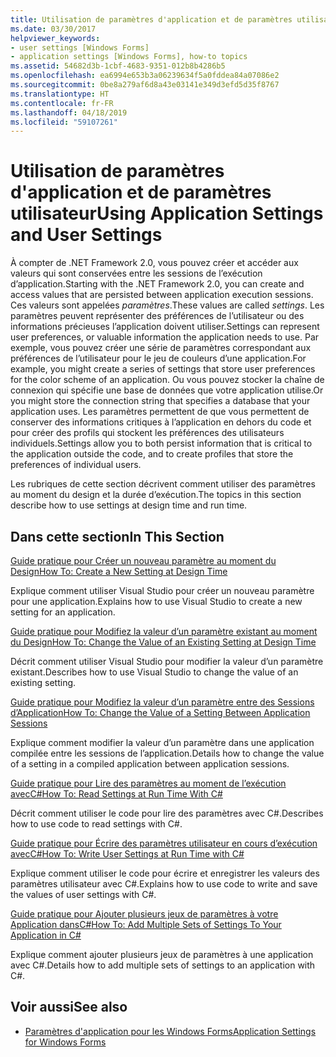 ```yaml
---
title: Utilisation de paramètres d'application et de paramètres utilisateur
ms.date: 03/30/2017
helpviewer_keywords:
- user settings [Windows Forms]
- application settings [Windows Forms], how-to topics
ms.assetid: 54682d3b-1cbf-4683-9351-012b8b4286b5
ms.openlocfilehash: ea6994e653b3a06239634f5a0fddea84a07086e2
ms.sourcegitcommit: 0be8a279af6d8a43e03141e349d3efd5d35f8767
ms.translationtype: HT
ms.contentlocale: fr-FR
ms.lasthandoff: 04/18/2019
ms.locfileid: "59107261"
---
```

# <a name="using-application-settings-and-user-settings"></a><span data-ttu-id="d640e-102">Utilisation de paramètres d'application et de paramètres utilisateur</span><span class="sxs-lookup"><span data-stu-id="d640e-102">Using Application Settings and User Settings</span></span>
<span data-ttu-id="d640e-103">À compter de .NET Framework 2.0, vous pouvez créer et accéder aux valeurs qui sont conservées entre les sessions de l’exécution d’application.</span><span class="sxs-lookup"><span data-stu-id="d640e-103">Starting with the .NET Framework 2.0, you can create and access values that are persisted between application execution sessions.</span></span> <span data-ttu-id="d640e-104">Ces valeurs sont appelées *paramètres*.</span><span class="sxs-lookup"><span data-stu-id="d640e-104">These values are called *settings*.</span></span> <span data-ttu-id="d640e-105">Les paramètres peuvent représenter des préférences de l’utilisateur ou des informations précieuses l’application doivent utiliser.</span><span class="sxs-lookup"><span data-stu-id="d640e-105">Settings can represent user preferences, or valuable information the application needs to use.</span></span> <span data-ttu-id="d640e-106">Par exemple, vous pouvez créer une série de paramètres correspondant aux préférences de l’utilisateur pour le jeu de couleurs d’une application.</span><span class="sxs-lookup"><span data-stu-id="d640e-106">For example, you might create a series of settings that store user preferences for the color scheme of an application.</span></span> <span data-ttu-id="d640e-107">Ou vous pouvez stocker la chaîne de connexion qui spécifie une base de données que votre application utilise.</span><span class="sxs-lookup"><span data-stu-id="d640e-107">Or you might store the connection string that specifies a database that your application uses.</span></span> <span data-ttu-id="d640e-108">Les paramètres permettent de que vous permettent de conserver des informations critiques à l’application en dehors du code et pour créer des profils qui stockent les préférences des utilisateurs individuels.</span><span class="sxs-lookup"><span data-stu-id="d640e-108">Settings allow you to both persist information that is critical to the application outside the code, and to create profiles that store the preferences of individual users.</span></span>  
  
 <span data-ttu-id="d640e-109">Les rubriques de cette section décrivent comment utiliser des paramètres au moment du design et la durée d’exécution.</span><span class="sxs-lookup"><span data-stu-id="d640e-109">The topics in this section describe how to use settings at design time and run time.</span></span>  
  
## <a name="in-this-section"></a><span data-ttu-id="d640e-110">Dans cette section</span><span class="sxs-lookup"><span data-stu-id="d640e-110">In This Section</span></span>  
 [<span data-ttu-id="d640e-111">Guide pratique pour Créer un nouveau paramètre au moment du Design</span><span class="sxs-lookup"><span data-stu-id="d640e-111">How To: Create a New Setting at Design Time</span></span>](how-to-create-a-new-setting-at-design-time.md)  
  
 <span data-ttu-id="d640e-112">Explique comment utiliser Visual Studio pour créer un nouveau paramètre pour une application.</span><span class="sxs-lookup"><span data-stu-id="d640e-112">Explains how to use Visual Studio to create a new setting for an application.</span></span>  
  
 [<span data-ttu-id="d640e-113">Guide pratique pour Modifiez la valeur d’un paramètre existant au moment du Design</span><span class="sxs-lookup"><span data-stu-id="d640e-113">How To: Change the Value of an Existing Setting at Design Time</span></span>](how-to-change-the-value-of-an-existing-setting-at-design-time.md)  
  
 <span data-ttu-id="d640e-114">Décrit comment utiliser Visual Studio pour modifier la valeur d’un paramètre existant.</span><span class="sxs-lookup"><span data-stu-id="d640e-114">Describes how to use Visual Studio to change the value of an existing setting.</span></span>  
  
 [<span data-ttu-id="d640e-115">Guide pratique pour Modifiez la valeur d’un paramètre entre des Sessions d’Application</span><span class="sxs-lookup"><span data-stu-id="d640e-115">How To: Change the Value of a Setting Between Application Sessions</span></span>](how-to-change-the-value-of-a-setting-between-application-sessions.md)  
  
 <span data-ttu-id="d640e-116">Explique comment modifier la valeur d’un paramètre dans une application compilée entre les sessions de l’application.</span><span class="sxs-lookup"><span data-stu-id="d640e-116">Details how to change the value of a setting in a compiled application between application sessions.</span></span>  
  
 [<span data-ttu-id="d640e-117">Guide pratique pour Lire des paramètres au moment de l’exécution avecC#</span><span class="sxs-lookup"><span data-stu-id="d640e-117">How To: Read Settings at Run Time With C#</span></span>](how-to-read-settings-at-run-time-with-csharp.md)  
  
 <span data-ttu-id="d640e-118">Décrit comment utiliser le code pour lire des paramètres avec C#.</span><span class="sxs-lookup"><span data-stu-id="d640e-118">Describes how to use code to read settings with C#.</span></span>  
  
 [<span data-ttu-id="d640e-119">Guide pratique pour Écrire des paramètres utilisateur en cours d’exécution avecC#</span><span class="sxs-lookup"><span data-stu-id="d640e-119">How To: Write User Settings at Run Time with C#</span></span>](how-to-write-user-settings-at-run-time-with-csharp.md)  
  
 <span data-ttu-id="d640e-120">Explique comment utiliser le code pour écrire et enregistrer les valeurs des paramètres utilisateur avec C#.</span><span class="sxs-lookup"><span data-stu-id="d640e-120">Explains how to use code to write and save the values of user settings with C#.</span></span>  
  
 [<span data-ttu-id="d640e-121">Guide pratique pour Ajouter plusieurs jeux de paramètres à votre Application dansC#</span><span class="sxs-lookup"><span data-stu-id="d640e-121">How To: Add Multiple Sets of Settings To Your Application in C#</span></span>](how-to-add-multiple-sets-of-settings-to-your-application-in-csharp.md)  
  
 <span data-ttu-id="d640e-122">Explique comment ajouter plusieurs jeux de paramètres à une application avec C#.</span><span class="sxs-lookup"><span data-stu-id="d640e-122">Details how to add multiple sets of settings to an application with C#.</span></span>  
  
## <a name="see-also"></a><span data-ttu-id="d640e-123">Voir aussi</span><span class="sxs-lookup"><span data-stu-id="d640e-123">See also</span></span>

- [<span data-ttu-id="d640e-124">Paramètres d'application pour les Windows Forms</span><span class="sxs-lookup"><span data-stu-id="d640e-124">Application Settings for Windows Forms</span></span>](application-settings-for-windows-forms.md)
